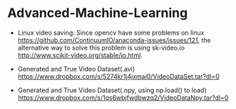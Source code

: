 # Advanced-Machine-Learning

- Linux video saving:
  Since opencv have some problems on linux https://github.com/ContinuumIO/anaconda-issues/issues/121, the alternative way to solve this problem is using sk-video.io http://www.scikit-video.org/stable/io.html.

- Generated and True Video Dataset(.avi)
  https://www.dropbox.com/s/5274kr1j4jxmai0/VideoDataSet.tar?dl=0
- Generated and True Video Dataset(.npy, using np.load() to load)
  https://www.dropbox.com/s/1qs6wbjfwdbwzq2/VideoDataNpy.tar?dl=0
